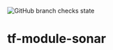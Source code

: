 ![GitHub branch checks state](https://img.shields.io/github/checks-status/dhirwanashish/nxterraform/tf-module-sonar/master)
# tf-module-sonar
